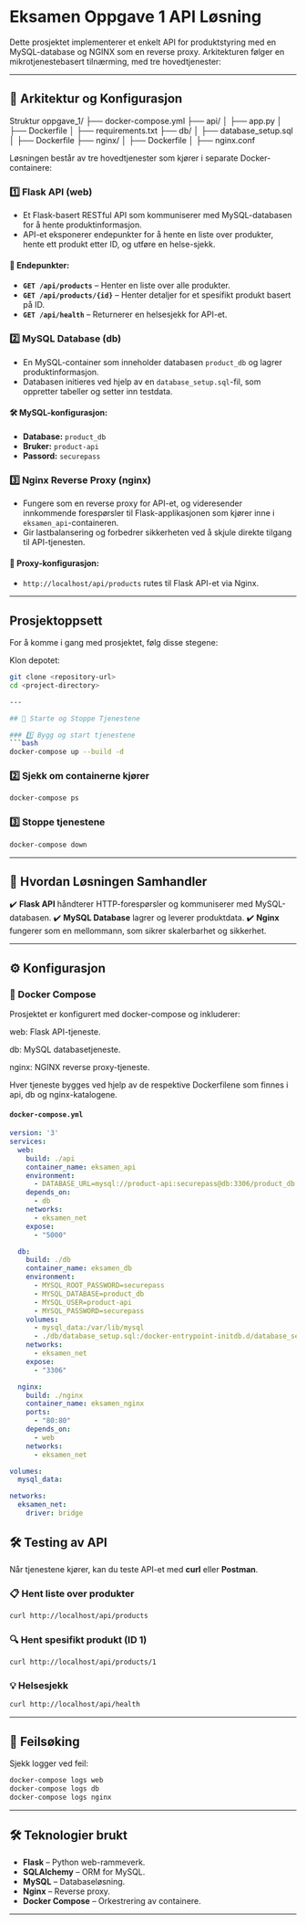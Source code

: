 # Eksamen Oppgave 1 API Løsning

Dette prosjektet implementerer et enkelt API for produktstyring med en MySQL-database og NGINX som en reverse proxy. Arkitekturen følger en mikrotjenestebasert tilnærming, med tre hovedtjenester:

---

## 📌 Arkitektur og Konfigurasjon

Struktur
oppgave_1/
├── docker-compose.yml
├── api/
│    ├── app.py
│    ├── Dockerfile
│    ├── requirements.txt
├── db/
│    ├── database_setup.sql
│    ├── Dockerfile
├── nginx/
│    ├── Dockerfile
│    ├── nginx.conf

Løsningen består av tre hovedtjenester som kjører i separate Docker-containere:

### 1️⃣ Flask API (web)
   - Et Flask-basert RESTful API som kommuniserer med MySQL-databasen for å hente produktinformasjon.
   - API-et eksponerer endepunkter for å hente en liste over produkter, hente ett produkt etter ID, og utføre en helse-sjekk.


#### 🔗 Endepunkter:
- **`GET /api/products`** – Henter en liste over alle produkter.
- **`GET /api/products/{id}`** – Henter detaljer for et spesifikt produkt basert på ID.
- **`GET /api/health`** – Returnerer en helsesjekk for API-et.

### 2️⃣ MySQL Database (db)
   - En MySQL-container som inneholder databasen `product_db` og lagrer produktinformasjon.
   - Databasen initieres ved hjelp av en `database_setup.sql`-fil, som oppretter tabeller og setter inn testdata.

#### 🛠 MySQL-konfigurasjon:
- **Database:** `product_db`
- **Bruker:** `product-api`
- **Passord:** `securepass`

### 3️⃣ Nginx Reverse Proxy (nginx)
   - Fungere som en reverse proxy for API-et, og videresender innkommende forespørsler til Flask-applikasjonen som kjører inne i `eksamen_api`-containeren.
   - Gir lastbalansering og forbedrer sikkerheten ved å skjule direkte tilgang til API-tjenesten.

#### 🔄 Proxy-konfigurasjon:
- `http://localhost/api/products` rutes til Flask API-et via Nginx.

---
## Prosjektoppsett
For å komme i gang med prosjektet, følg disse stegene:

Klon depotet:
   ```bash
   git clone <repository-url>
   cd <project-directory>

---

## 🚀 Starte og Stoppe Tjenestene

### 1️⃣ Bygg og start tjenestene
```bash
docker-compose up --build -d
```

### 2️⃣ Sjekk om containerne kjører
```bash
docker-compose ps
```

### 3️⃣ Stoppe tjenestene
```bash
docker-compose down
```

---

## 🔄 Hvordan Løsningen Samhandler

✔️ **Flask API** håndterer HTTP-forespørsler og kommuniserer med MySQL-databasen.
✔️ **MySQL Database** lagrer og leverer produktdata.
✔️ **Nginx** fungerer som en mellommann, som sikrer skalerbarhet og sikkerhet.

---

## ⚙️ Konfigurasjon

### 🐳 Docker Compose
Prosjektet er konfigurert med docker-compose og inkluderer:

web: Flask API-tjeneste.

db: MySQL databasetjeneste.

nginx: NGINX reverse proxy-tjeneste.

Hver tjeneste bygges ved hjelp av de respektive Dockerfilene som finnes i api, db og nginx-katalogene.


#### `docker-compose.yml`
```yaml
version: '3'
services:
  web:
    build: ./api
    container_name: eksamen_api
    environment:
      - DATABASE_URL=mysql://product-api:securepass@db:3306/product_db
    depends_on:
      - db
    networks:
      - eksamen_net
    expose:
      - "5000"

  db:
    build: ./db
    container_name: eksamen_db
    environment:
      - MYSQL_ROOT_PASSWORD=securepass
      - MYSQL_DATABASE=product_db
      - MYSQL_USER=product-api
      - MYSQL_PASSWORD=securepass
    volumes:
      - mysql_data:/var/lib/mysql
      - ./db/database_setup.sql:/docker-entrypoint-initdb.d/database_setup.sql
    networks:
      - eksamen_net
    expose:
      - "3306"

  nginx:
    build: ./nginx
    container_name: eksamen_nginx
    ports:
      - "80:80"
    depends_on:
      - web
    networks:
      - eksamen_net

volumes:
  mysql_data:

networks:
  eksamen_net:
    driver: bridge
```

## 🛠 Testing av API

Når tjenestene kjører, kan du teste API-et med **curl** eller **Postman**.

### 📋 Hent liste over produkter
```bash
curl http://localhost/api/products
```

### 🔍 Hent spesifikt produkt (ID 1)
```bash
curl http://localhost/api/products/1
```

### 💡 Helsesjekk
```bash
curl http://localhost/api/health
```

---

## 🔎 Feilsøking

Sjekk logger ved feil:
```bash
docker-compose logs web
docker-compose logs db
docker-compose logs nginx
```

---

## 🛠 Teknologier brukt
- **Flask** – Python web-rammeverk.
- **SQLAlchemy** – ORM for MySQL.
- **MySQL** – Databaseløsning.
- **Nginx** – Reverse proxy.
- **Docker Compose** – Orkestrering av containere.

---

